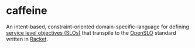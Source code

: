 # caffeine

An intent-based, constraint-oriented domain-specific-language for defining [service level objectives (SLOs)](https://sre.google/sre-book/service-level-objectives/) that transpile to the [OpenSLO](https://openslo.com/) standard written in [Racket](https://racket-lang.org/).
